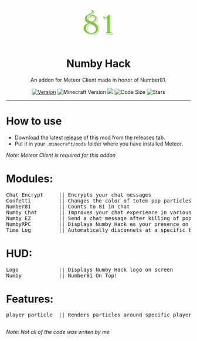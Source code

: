 <div align="center">
  <!-- Logo and Title -->
  <img src="/src/main/resources/assets/number/textures/icon.png" alt="logo" width="20%"/>
  <h1>Numby Hack</h1>
  <p>An addon for Meteor Client made in honor of Number81.</p>

  <!-- Fancy badges -->
<a href="https://github.com/cqb13/Numby-hack/releases"><img src="https://img.shields.io/badge/Version-v1.3-blue" alt="Version"></a>
<img src="https://img.shields.io/badge/Minecraft%20Version-1.18.2-blue" alt="Minecraft Version">
<img src="https://img.shields.io/github/downloads/cqb13/Numby-hack/total?color=blue">
<img src="https://img.shields.io/github/languages/code-size/cqb13/Numby-hack" alt="Code Size">
<img src="https://img.shields.io/github/stars/cqb13/Numby-hack" alt="Stars">
</div>

<hr />

# How to use
- Download the latest [release](/../../releases) of this mod from the releases tab.
- Put it in your `.minecraft/mods` folder where you have installed Meteor.

*Note: Meteor Client is required for this addon*

<h1>Modules:</h1>
<pre>
Chat Encrypt     || Encrypts your chat messages
Confetti         || Changes the color of totem pop particles
Number81         || Counts to 81 in chat
Numby Chat       || Improves your chat experience in various ways
Numby EZ         || Send a chat message after killing of popping a player
NumbyRPC         || Displays Numby Hack as your presence on Discord
Time Log         || Automatically disconnets at a specific time and/or place
</pre>

<h1>HUD:</h1>
<pre>
Logo             || Displays Numby Hack logo on screen
Numby            || Number81 On Top!
</pre>

<h1>Features:</h1>
<pre>
player particle  || Renders particles around specific players

</pre>

*Note: Not all of the code was writen by me*

